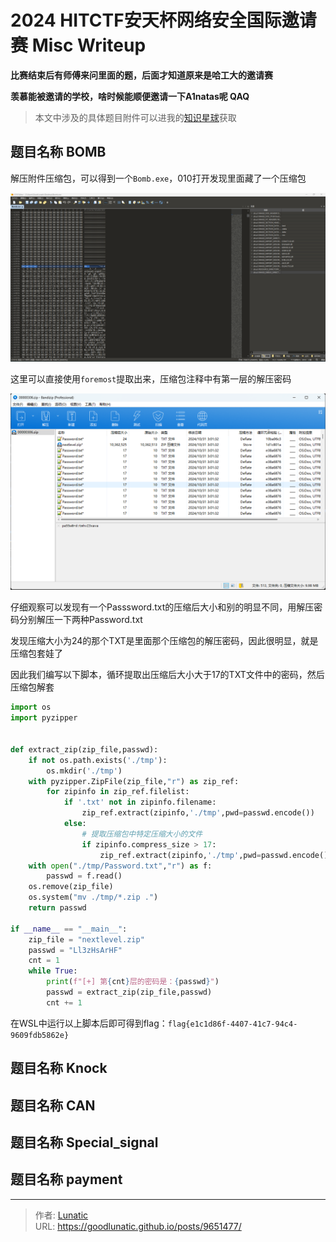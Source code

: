# 2024 HITCTF安天杯网络安全国际邀请赛 Misc Writeup

**比赛结束后有师傅来问里面的题，后面才知道原来是哈工大的邀请赛**

**羡慕能被邀请的学校，啥时候能顺便邀请一下A1natas呢 QAQ**
<!--more-->

> 本文中涉及的具体题目附件可以进我的[知识星球](https://t.zsxq.com/an6p6)获取

## 题目名称 BOMB

解压附件压缩包，可以得到一个`Bomb.exe`，010打开发现里面藏了一个压缩包

![](imgs/image-20241204192205067.png)

这里可以直接使用`foremost`提取出来，压缩包注释中有第一层的解压密码

![](imgs/image-20241204192303229.png)

仔细观察可以发现有一个Passsword.txt的压缩后大小和别的明显不同，用解压密码分别解压一下两种Password.txt

发现压缩大小为24的那个TXT是里面那个压缩包的解压密码，因此很明显，就是压缩包套娃了

因此我们编写以下脚本，循环提取出压缩后大小大于17的TXT文件中的密码，然后压缩包解套

```python
import os
import pyzipper


def extract_zip(zip_file,passwd):
    if not os.path.exists('./tmp'):
        os.mkdir('./tmp')
    with pyzipper.ZipFile(zip_file,"r") as zip_ref:
        for zipinfo in zip_ref.filelist:
            if '.txt' not in zipinfo.filename:
                zip_ref.extract(zipinfo,'./tmp',pwd=passwd.encode())
            else:
                # 提取压缩包中特定压缩大小的文件
                if zipinfo.compress_size > 17:
                    zip_ref.extract(zipinfo,'./tmp',pwd=passwd.encode())
    with open("./tmp/Password.txt","r") as f:
        passwd = f.read()
    os.remove(zip_file)
    os.system("mv ./tmp/*.zip .")
    return passwd

if __name__ == "__main__":
    zip_file = "nextlevel.zip"
    passwd = "Ll3zHsArHF"
    cnt = 1
    while True:
        print(f"[+] 第{cnt}层的密码是：{passwd}")
        passwd = extract_zip(zip_file,passwd)
        cnt += 1

```

在WSL中运行以上脚本后即可得到flag：`flag{e1c1d86f-4407-41c7-94c4-9609fdb5862e}`

## 题目名称 Knock

## 题目名称 CAN

## 题目名称 Special_signal

## 题目名称 payment

---

> 作者: [Lunatic](https://goodlunatic.github.io)  
> URL: https://goodlunatic.github.io/posts/9651477/  

